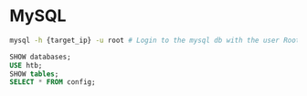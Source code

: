 # MySQL


```sh
mysql -h {target_ip} -u root # Login to the mysql db with the user Root
```

```sql
SHOW databases;
USE htb;
SHOW tables;
SELECT * FROM config;
```
